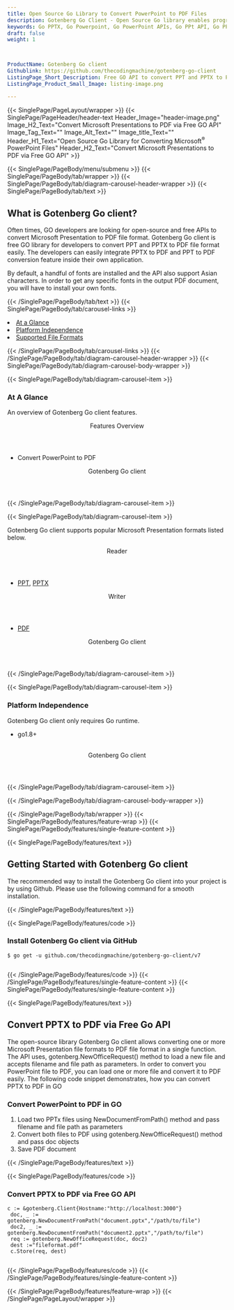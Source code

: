 ```yaml
---
title: Open Source Go Library to Convert PowerPoint to PDF Files
description: Gotenberg Go Client - Open Source Go library enables programmers to convert pptx and ppt to PDF
keywords: Go PPTX, Go Powerpoint, Go PowerPoint APIs, Go PPt API, Go PPTX API, Go Powerpoint library, Free API, Open Source API, Convert PPTX, Convert PPT, PPTX to PDF, PPT to PDF. PDF conversion, PPTX conversion, PPT conversion 
draft: false
weight: 1



ProductName: Gotenberg Go client
Githublink: https://github.com/thecodingmachine/gotenberg-go-client
ListingPage_Short_Description: Free GO API to convert PPT and PPTX to PDF
ListingPage_Product_Small_Image: listing-image.png 

---
```


{{< SinglePage/PageLayout/wrapper >}}
{{< SinglePage/PageHeader/header-text
Header_Image="header-image.png"
Image_H2_Text="Convert Microsoft Presentations to PDF via Free GO API"
Image_Tag_Text=""
Image_Alt_Text=""
Image_title_Text=""
Header_H1_Text="Open Source Go Library for Converting Microsoft<sup>®</sup> PowerPoint Files"
Header_H2_Text="Convert Microsoft Presentations to PDF via Free GO API" >}}

{{< SinglePage/PageBody/menu/submenu >}}
{{< SinglePage/PageBody/tab/wrapper >}}
{{< SinglePage/PageBody/tab/diagram-carousel-header-wrapper >}}
{{< SinglePage/PageBody/tab/text >}}



<h2 class="h2title">What is Gotenberg Go client?</h2>
<p>Often times, GO developers are looking for open-source and free APIs to convert Microsoft Presentation to PDF file format. Gotenberg Go client is free GO library for developers to convert PPT and PPTX to PDF file format easily. The developers can easily integrate PPTX to PDF and PPT to PDF conversion feature inside their own application.</p>
<p>By default, a handful of fonts are installed and the API also support Asian characters. In order to get any specific fonts in the output PDF document, you will have to install your own fonts.</p>

{{< /SinglePage/PageBody/tab/text >}}
{{< SinglePage/PageBody/tab/carousel-links >}}

<li data-target="#diagramcarousel" data-slide-to="0"><a href="#">At a Glance</a></li>
<li data-target="#diagramcarousel" data-slide-to="2"><a href="#">Platform Independence</a></li>
<li data-target="#diagramcarousel" data-slide-to="1"><a class="activetab" href="#">Supported File Formats</a></li>


{{< /SinglePage/PageBody/tab/carousel-links >}}
{{< /SinglePage/PageBody/tab/diagram-carousel-header-wrapper >}}
{{< SinglePage/PageBody/tab/diagram-carousel-body-wrapper >}}

{{< SinglePage/PageBody/tab/diagram-carousel-item >}}
<h3>At A Glance</h3>
<p>An overview of Gotenberg Go client features.</p>
<div class="diagram1 d1-poi">
<div class="d1-row">
<div class="d1-col d1-right"><header>Features Overview</header>
<ul>
<li>Convert PowerPoint to PDF</li>
</ul>
</div>
</div>
<div class="d1-logo" style="border: none;"><header>Gotenberg Go client</header><footer><small></small></footer></div>
<!--/logo--></div>
<!--/diagram1-->
{{< /SinglePage/PageBody/tab/diagram-carousel-item >}}

{{< SinglePage/PageBody/tab/diagram-carousel-item >}}
<p>Gotenberg Go client supports popular Microsoft Presentation formats listed below.</p>
<div class="diagram1 d2 d1-poi">
<div class="d1-row">
<div class="d1-col d1-left"><header><i class="fa fa-arrows-v"> </i> Reader</header>
<ul>
<li><a href="https://docs.fileformat.com/presentation/ppt/">PPT</a>, <a href="https://docs.fileformat.com/presentation/ppt/">PPTX</a></li>
</ul>
</div>
<!--/left-->
<div class="d1-col d1-right"><header><i class="fa fa-long-arrow-down"> </i> Writer</header>
<ul>
<li><a href="https://docs.fileformat.com/pdf/">PDF</a></li>
</ul>
 </div>
<!--/right--></div>
<!--/row-->
<div class="d1-logo" style="border: none;"><header>Gotenberg Go client</header><footer><small></small></footer></div>
<!--/logo--></div>
<!--/diagram2-->
{{< /SinglePage/PageBody/tab/diagram-carousel-item >}}

{{< SinglePage/PageBody/tab/diagram-carousel-item >}}
<h3>Platform Independence</h3>
<p>Gotenberg Go client only requires Go runtime.</p>
<div class="diagram1 d1-poi">
<div class="d1-row">
<div class="d1-col d1-right">
<ul>
<li>go1.8+</li>
</ul>
</div>
<!--/left-->
<div class="d1-col d1-right"> </div>
<!--/right--></div>
<!--/row-->
<div class="d1-logo" style="border: none;"><br><header>Gotenberg Go client</header><footer><small></small></footer></div>
<!--/logo--></div>
<!--/diagram2 -->
{{< /SinglePage/PageBody/tab/diagram-carousel-item >}}

{{< /SinglePage/PageBody/tab/diagram-carousel-body-wrapper >}}

{{< /SinglePage/PageBody/tab/wrapper >}}
{{< SinglePage/PageBody/features/feature-wrap >}}
{{< SinglePage/PageBody/features/single-feature-content >}}

{{< SinglePage/PageBody/features/text >}}
<h2 class="h2title">Getting Started with Gotenberg Go client</h2>
<p>The recommended way to install the Gotenberg Go client into your project is by using Github. Please use the following command for a smooth installation.</p>
{{< /SinglePage/PageBody/features/text >}}

{{< SinglePage/PageBody/features/code >}}
<h3>Install Gotenberg Go client via GitHub</h3>
<pre><code class="html">$ go get -u github.com/thecodingmachine/gotenberg-go-client/v7
             </code></pre>


{{< /SinglePage/PageBody/features/code >}}
{{< /SinglePage/PageBody/features/single-feature-content >}}
{{< SinglePage/PageBody/features/single-feature-content >}}

{{< SinglePage/PageBody/features/text >}}
<h2 class="h2title">Convert PPTX to PDF via Free Go API</h2>
<p>The open-source library Gotenberg Go client allows converting one or more Microsoft Presentation file formats to PDF file format in a single function. The API uses, gotenberg.NewOfficeRequest() method to load a new file and accepts filename and file path as parameters. In order to convert you PowerPoint file to PDF, you can load one or more file and convert it to PDF easily. The following code snippet demonstrates, how you can convert PPTX to PDF in GO</p>
<h3>Convert PowerPoint to PDF in GO</h3>
<ol>
<li>Load two PPTx files using NewDocumentFromPath() method and pass filename and file path as parameters</li>
<li>Convert both files to PDF using gotenberg.NewOfficeRequest() method and pass doc objects</li>
<li>Save PDF document</li>
</ol>
{{< /SinglePage/PageBody/features/text >}}

{{< SinglePage/PageBody/features/code >}}
<h3>Convert PPTX to PDF via Free GO API</h3>
<pre><code class="go">c := &gotenberg.Client{Hostname:"http://localhost:3000"}
 doc, _ := gotenberg.NewDocumentFromPath("document.pptx","/path/to/file")
 doc2, _ := gotenberg.NewDocumentFromPath("document2.pptx","/path/to/file")
 req := gotenberg.NewOfficeRequest(doc, doc2)
 dest :="fileformat.pdf"
 c.Store(req, dest)
             </code></pre>


{{< /SinglePage/PageBody/features/code >}}
{{< /SinglePage/PageBody/features/single-feature-content >}}

{{< /SinglePage/PageBody/features/feature-wrap >}}
{{< /SinglePage/PageLayout/wrapper >}}